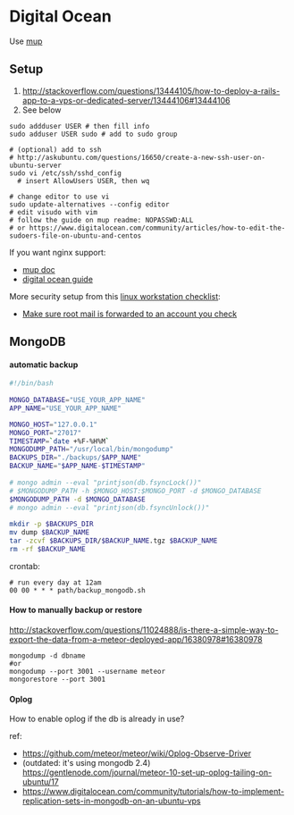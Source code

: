 # Digital Ocean

Use [mup](https://github.com/arunoda/meteor-up)

## Setup
1. http://stackoverflow.com/questions/13444105/how-to-deploy-a-rails-app-to-a-vps-or-dedicated-server/13444106#13444106
2. See below

```shell
sudo addduser USER # then fill info
sudo adduser USER sudo # add to sudo group

# (optional) add to ssh 
# http://askubuntu.com/questions/16650/create-a-new-ssh-user-on-ubuntu-server
sudo vi /etc/ssh/sshd_config
  # insert AllowUsers USER, then wq
  
# change editor to use vi
sudo update-alternatives --config editor
# edit visudo with vim
# follow the guide on mup readme: NOPASSWD:ALL
# or https://www.digitalocean.com/community/articles/how-to-edit-the-sudoers-file-on-ubuntu-and-centos
```

If you want nginx support:
- [mup doc](https://github.com/arunoda/meteor-up/wiki/Using-Meteor-Up-with-NginX-vhosts)
- [digital ocean guide](https://www.digitalocean.com/community/tutorials/how-to-set-up-nginx-server-blocks-virtual-hosts-on-ubuntu-14-04-lts)

More security setup from this [linux workstation checklist](https://github.com/lfit/itpol/blob/master/linux-workstation-security.md):
- [Make sure root mail is forwarded to an account you check](https://github.com/lfit/itpol/blob/master/linux-workstation-security.md#root-mail)


## MongoDB

#### automatic backup

```bash
#!/bin/bash
 
MONGO_DATABASE="USE_YOUR_APP_NAME"
APP_NAME="USE_YOUR_APP_NAME"

MONGO_HOST="127.0.0.1"
MONGO_PORT="27017"
TIMESTAMP=`date +%F-%H%M`
MONGODUMP_PATH="/usr/local/bin/mongodump"
BACKUPS_DIR="./backups/$APP_NAME"
BACKUP_NAME="$APP_NAME-$TIMESTAMP"
 
# mongo admin --eval "printjson(db.fsyncLock())"
# $MONGODUMP_PATH -h $MONGO_HOST:$MONGO_PORT -d $MONGO_DATABASE
$MONGODUMP_PATH -d $MONGO_DATABASE
# mongo admin --eval "printjson(db.fsyncUnlock())"
 
mkdir -p $BACKUPS_DIR
mv dump $BACKUP_NAME
tar -zcvf $BACKUPS_DIR/$BACKUP_NAME.tgz $BACKUP_NAME
rm -rf $BACKUP_NAME

```

crontab:

```
# run every day at 12am
00 00 * * * path/backup_mongodb.sh

```


#### How to manually backup or restore
http://stackoverflow.com/questions/11024888/is-there-a-simple-way-to-export-the-data-from-a-meteor-deployed-app/16380978#16380978
```
mongodump -d dbname 
#or 
mongodump --port 3001 --username meteor 
mongorestore --port 3001
```

#### Oplog
How to enable oplog if the db is already in use?

ref:
- https://github.com/meteor/meteor/wiki/Oplog-Observe-Driver
- (outdated: it's using mongodb 2.4) https://gentlenode.com/journal/meteor-10-set-up-oplog-tailing-on-ubuntu/17
- https://www.digitalocean.com/community/tutorials/how-to-implement-replication-sets-in-mongodb-on-an-ubuntu-vps
